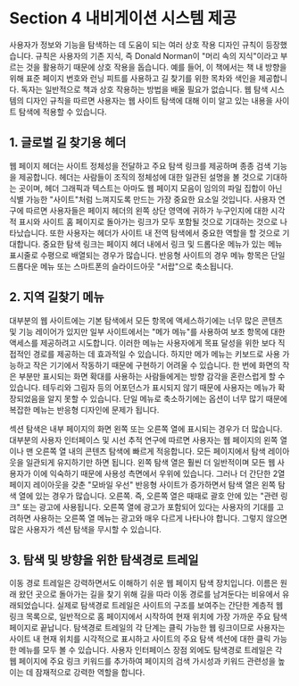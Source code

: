 # Section 4 내비게이션 시스템 제공

사용자가 정보와 기능을 탐색하는 데 도움이 되는 여러 상호 작용 디자인 규칙이 등장했습니다. 규칙은 사용자의 기존 지식, 즉 Donald Norman이 "머리 속의 지식"이라고 부르는 것을 활용하기 때문에 상호 작용을 돕습니다. 예를 들어, 이 책에서는 책 내 방향을 위해 표준 페이지 번호와 런닝 피트를 사용하고 길 찾기를 위한 목차와 색인을 제공합니다. 독자는 일반적으로 책과 상호 작용하는 방법을 배울 필요가 없습니다. 웹 탐색 시스템의 디자인 규칙을 따르면 사용자는 웹 사이트 탐색에 대해 이미 알고 있는 내용을 사이트 탐색에 적용할 수 있습니다.

## 1. 글로벌 길 찾기용 헤더

웹 페이지 헤더는 사이트 정체성을 전달하고 주요 탐색 링크를 제공하며 종종 검색 기능을 제공합니다. 헤더는 사람들이 조직의 정체성에 대한 일관된 설명을 볼 것으로 기대하는 곳이며, 헤더 그래픽과 텍스트는 아마도 웹 페이지 모음이 임의의 파일 집합이 아닌 식별 가능한 "사이트"처럼 느껴지도록 만드는 가장 중요한 요소일 것입니다. 사용자 연구에 따르면 사용자들은 페이지 헤더의 왼쪽 상단 영역에 귀하가 누구인지에 대한 시각적 표시와 사이트 홈 페이지로 돌아가는 링크가 모두 포함될 것으로 기대하는 것으로 나타났습니다. 또한 사용자는 헤더가 사이트 내 전역 탐색에서 중요한 역할을 할 것으로 기대합니다. 중요한 탐색 링크는 페이지 헤더 내에서 링크 및 드롭다운 메뉴가 있는 메뉴 표시줄로 수평으로 배열되는 경우가 많습니다. 반응형 사이트의 경우 메뉴 항목은 단일 드롭다운 메뉴 또는 스마트폰의 슬라이드아웃 "서랍"으로 축소됩니다.

## 2. 지역 길찾기 메뉴

대부분의 웹 사이트에는 기본 탐색에서 모든 항목에 액세스하기에는 너무 많은 콘텐츠 및 기능 레이어가 있지만 일부 사이트에서는 "메가 메뉴"를 사용하여 보조 항목에 대한 액세스를 제공하려고 시도합니다. 이러한 메뉴는 사용자에게 목표 달성을 위한 보다 직접적인 경로를 제공하는 데 효과적일 수 있습니다. 하지만 메가 메뉴는 키보드로 사용 가능하고 작은 기기에서 작동하기 때문에 구현하기 어려울 수 있습니다. 한 번에 화면의 작은 부분만 표시되는 화면 확대를 사용하는 사람들에게는 방향 감각을 혼란스럽게 할 수 있습니다. 테두리와 그림자 등의 어포던스가 표시되지 않기 때문에 사용자는 메뉴가 확장되었음을 알지 못할 수 있습니다. 단일 메뉴로 축소하기에는 옵션이 너무 많기 때문에 복잡한 메뉴는 반응형 디자인에 문제가 됩니다.

섹션 탐색은 내부 페이지의 화면 왼쪽 또는 오른쪽 열에 표시되는 경우가 더 많습니다. 대부분의 사용자 인터페이스 및 시선 추적 연구에 따르면 사용자는 웹 페이지의 왼쪽 열이나 맨 오른쪽 열 내의 콘텐츠 탐색에 빠르게 적응합니다. 모든 페이지에서 탐색 레이아웃을 일관되게 유지하기만 하면 됩니다. 왼쪽 탐색 열은 훨씬 더 일반적이며 모든 웹 사용자가 이에 익숙하기 때문에 사용성 측면에서 우위에 있습니다. 그러나 더 간단한 2열 페이지 레이아웃을 갖춘 "모바일 우선" 반응형 사이트가 증가하면서 탐색 열은 왼쪽 탐색 열에 있는 경우가 많습니다. 오른쪽. 즉, 오른쪽 열은 때때로 괄호 안에 있는 "관련 링크" 또는 광고에 사용됩니다. 오른쪽 열에 광고가 포함되어 있다는 사용자의 기대를 고려하면 사용하는 오른쪽 열 메뉴는 광고와 매우 다르게 나타나야 합니다. 그렇지 않으면 많은 사용자가 섹션 탐색을 무시할 수 있습니다.

## 3. 탐색 및 방향을 위한 탐색경로 트레일

이동 경로 트레일은 강력하면서도 이해하기 쉬운 웹 페이지 탐색 장치입니다. 이름은 원래 왔던 곳으로 돌아가는 길을 찾기 위해 길을 따라 이동 경로를 남겨둔다는 비유에서 유래되었습니다. 실제로 탐색경로 트레일은 사이트의 구조를 보여주는 간단한 계층적 웹 링크 목록으로, 일반적으로 홈 페이지에서 시작하여 현재 위치에 가장 가까운 주요 탐색 페이지로 끝납니다. 탐색경로 트레일의 각 단계는 클릭 가능한 웹 링크이므로 사용자는 사이트 내 현재 위치를 시각적으로 표시하고 사이트의 주요 탐색 섹션에 대한 클릭 가능한 메뉴를 모두 볼 수 있습니다. 사용자 인터페이스 장점 외에도 탐색경로 트레일은 각 웹 페이지에 주요 링크 키워드를 추가하여 페이지의 검색 가시성과 키워드 관련성을 높이는 데 잠재적으로 강력한 역할을 합니다.
